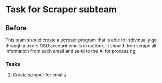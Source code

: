 # Task for Scraper subteam

## Before
This team should create a scrpaer program that is able to individually go through a users OSU account emails in outlook. It should then scrape all information from each email and send to the AI for processing.

### Tasks
1. Create scraper for emails.



